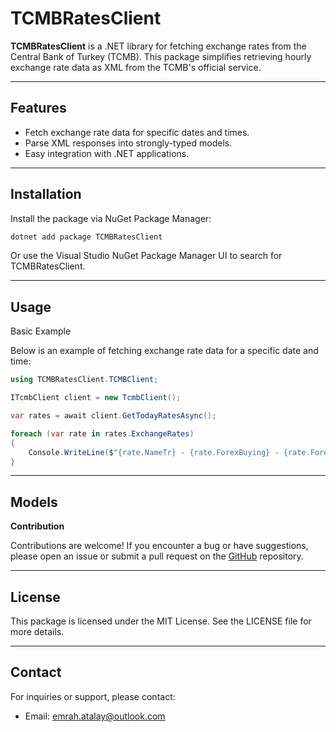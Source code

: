 # TCMBRatesClient

**TCMBRatesClient** is a .NET library for fetching exchange rates from the Central Bank of Turkey (TCMB). This package simplifies retrieving hourly exchange rate data as XML from the TCMB's official service.

---

## Features
- Fetch exchange rate data for specific dates and times.
- Parse XML responses into strongly-typed models.
- Easy integration with .NET applications.

---

## Installation

Install the package via NuGet Package Manager:

```bash
dotnet add package TCMBRatesClient
```

Or use the Visual Studio NuGet Package Manager UI to search for TCMBRatesClient.

---

## Usage

Basic Example

Below is an example of fetching exchange rate data for a specific date and time:

```csharp
using TCMBRatesClient.TCMBClient;

ITcmbClient client = new TcmbClient();

var rates = await client.GetTodayRatesAsync();

foreach (var rate in rates.ExchangeRates)
{
    Console.WriteLine($"{rate.NameTr} - {rate.ForexBuying} - {rate.ForexSelling}");
}
```
---
## Models


**Contribution**

Contributions are welcome! If you encounter a bug or have suggestions, please open an issue or submit a pull request on the [GitHub](TCMBRatesClient) repository.

---
## License

This package is licensed under the MIT License. See the LICENSE file for more details.

---

## Contact

For inquiries or support, please contact:
- Email: [emrah.atalay@outlook.com](mailto:emrah.atalay@outlook.com)
